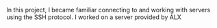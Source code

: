 In this project, I became familiar connecting to and working with servers using the SSH protocol. I worked on a server provided by ALX

